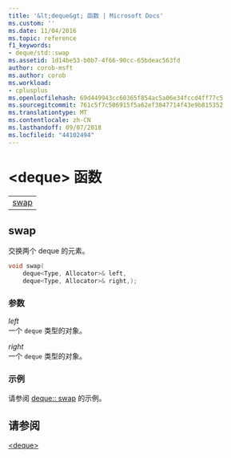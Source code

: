 ```yaml
---
title: '&lt;deque&gt; 函数 | Microsoft Docs'
ms.custom: ''
ms.date: 11/04/2016
ms.topic: reference
f1_keywords:
- deque/std::swap
ms.assetid: 1d14be53-b0b7-4f66-90cc-65bdeac563fd
author: corob-msft
ms.author: corob
ms.workload:
- cplusplus
ms.openlocfilehash: 69d449943cc60365f854ac5a06e34fccd4ff77c5
ms.sourcegitcommit: 761c5f7c506915f5a62ef3847714f43e9b815352
ms.translationtype: MT
ms.contentlocale: zh-CN
ms.lasthandoff: 09/07/2018
ms.locfileid: "44102494"
---
```

# <a name="ltdequegt-functions"></a>&lt;deque&gt; 函数

||
|-|
|[swap](#swap)|

## <a name="swap"></a>  swap

交换两个 deque 的元素。

```cpp
void swap(
    deque<Type, Allocator>& left,
    deque<Type, Allocator>& right,);
```

### <a name="parameters"></a>参数

*left*<br/>
一个 `deque` 类型的对象。

*right*<br/>
一个 `deque` 类型的对象。

### <a name="example"></a>示例

请参阅 [deque:: swap](../standard-library/deque-class.md#swap) 的示例。

## <a name="see-also"></a>请参阅

[\<deque>](../standard-library/deque.md)<br/>
